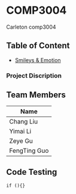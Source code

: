 # COMP3004
Carleton comp3004

##  Table of Content

- [Smileys & Emotion](#project--discription)


###  Project Discription


## Team Members
Name |
-----|
Chang Liu|
Yimai Li|
Zeye Gu|
FengTing Guo|

## Code Testing

`if (){}`

